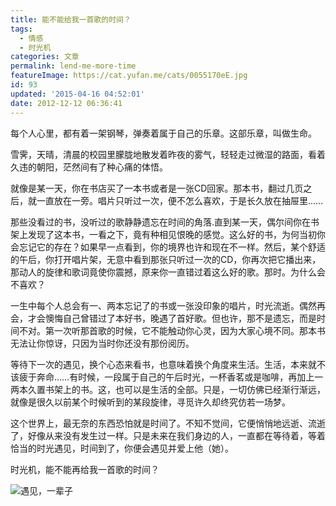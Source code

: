 ```yaml
---
title: 能不能给我一首歌的时间？
tags:
  - 情感
  - 时光机
categories: 文章
permalink: lend-me-more-time
featureImage: https://cat.yufan.me/cats/0055170eE.jpg
id: 93
updated: '2015-04-16 04:52:01'
date: 2012-12-12 06:36:41
---
```


每个人心里，都有着一架钢琴，弹奏着属于自己的乐章。这部乐章，叫做生命。

雪霁，天晴，清晨的校园里朦胧地散发着昨夜的雾气，轻轻走过微湿的路面，看着久违的朝阳，茫然间有了种心痛的体悟。

<!--more-->

就像是某一天，你在书店买了一本书或者是一张CD回家。那本书，翻过几页之后，就一直放在一旁。唱片只听过一次，便不怎么喜欢，于是长久放在抽屉里……

那些没看过的书，没听过的歌静静遗忘在时间的角落.直到某一天，偶尔间你在书架上发现了这本书，一看之下，竟有种相见恨晚的感觉。这么好的书，为何当初你会忘记它的存在？如果早一点看到，你的境界也许和现在不一样。然后，某个舒适的午后，你打开唱片架，无意中看到那张只听过一次的CD，你再次把它播出来，那动人的旋律和歌词竟使你震撼，原来你一直错过着这么好的歌。那时。为什么会不喜欢？

一生中每个人总会有一、两本忘记了的书或一张没印象的唱片，时光流逝。偶然再会，才会懊悔自己曾错过了本好书，晚遇了首好歌。但也许，那不是遗忘，而是时间不对。第一次听那首歌的时候，它不能触动你心灵，因为大家心境不同。那本书无法让你惊讶，只因为当时你还没有那份阅历。

等待下一次的遇见，换个心态来看书，也意味着换个角度来生活。生活，本来就不该疲于奔命……有时候，一段属于自己的午后时光，一杯香茗或是咖啡，再加上一两本久置书架上的书。这，也可以是生活的全部。只是，一切仿佛已经渐行渐远，就像是很久以前某个时候听到的某段旋律，寻觅许久却终究仿若一场梦。

这个世界上，最无奈的东西恐怕就是时间了。不知不觉间，它便悄悄地远逝、流逝了，好像从来没有发生过一样。只是未来在我们身边的人，一直都在等待着，等着恰当的时光遇见，时间到了，你便会遇见并爱上他（她）。

时光机，能不能再给我一首歌的时间？

![遇见，一辈子](https://cat.yufan.me/cats/005517Vev.jpg)
